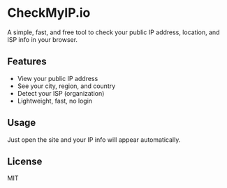 
# CheckMyIP.io

A simple, fast, and free tool to check your public IP address, location, and ISP info in your browser.

## Features

- View your public IP address
- See your city, region, and country
- Detect your ISP (organization)
- Lightweight, fast, no login

## Usage

Just open the site and your IP info will appear automatically.

## License

MIT
